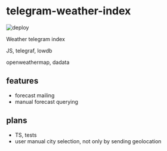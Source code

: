 # telegram-weather-index

![deploy](https://github.com/qquz/tg-weather-bot/workflows/deploy/badge.svg?branch=master)

Weather telegram index

JS, telegraf, lowdb

openweathermap, dadata

## features

- forecast mailing
- manual forecast querying

## plans
- TS, tests
- user manual city selection, not only by sending geolocation
